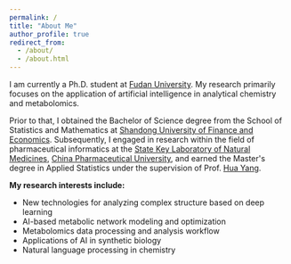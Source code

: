 ```yaml
---
permalink: /
title: "About Me"
author_profile: true
redirect_from: 
  - /about/
  - /about.html
---
```


I am currently a Ph.D. student at [Fudan University](https://www.fudan.edu.cn/). My research primarily focuses on the application of artificial intelligence in analytical chemistry and metabolomics.

Prior to that, I obtained the Bachelor of Science degree from the School of Statistics and Mathematics at [Shandong University of Finance and Economics](https://www.sdufe.edu.cn/). Subsequently, I engaged in research within the field of pharmaceutical informatics at the [State Key Laboratory of Natural Medicines](https://sklnm.cpu.edu.cn/), [China Pharmaceutical University](https://www.cpu.edu.cn/), and earned the Master's degree in Applied Statistics under the supervision of Prof. [Hua Yang](https://ygl.cpu.edu.cn/gmis5/dsfc/dsfcgrxx/D84FD2ED7B95527E0C23D4E3DC685EE6).

<strong>My research interests include:</strong>
  
<ul>
<li>New technologies for analyzing complex structure based on deep learning</li>
<li>AI-based metabolic network modeling and optimization</li>
<li>Metabolomics data processing and analysis workflow</li>
<li>Applications of AI in synthetic biology</li>
<li>Natural language processing in chemistry</li>
</ul>
